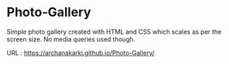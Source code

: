 # Photo-Gallery
Simple photo gallery created with HTML and CSS which scales as per the screen size. No media queries used though.

URL : https://archanakarki.github.io/Photo-Gallery/
